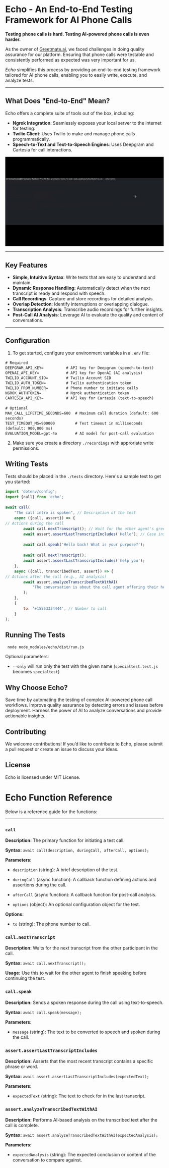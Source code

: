 # Echo - An End-to-End Testing Framework for AI Phone Calls

**Testing phone calls is hard. Testing AI-powered phone calls is even harder.** 

As the owner of [Greetmate.ai](https://www.greetmate.ai), we faced challenges in doing quality assurance for our platform. Ensuring that phone calls were testable and consistently performed as expected was very important for us.

*Echo* simplifies this process by providing an end-to-end testing framework tailored for AI phone calls, enabling you to
easily write, execute, and analyze tests.


---

## What Does "End-to-End" Mean?

Echo offers a complete suite of tools out of the box, including:

- **Ngrok Integration**: Seamlessly exposes your local server to the internet for testing.
- **Twilio Client**: Uses Twilio to make and manage phone calls programmatically.
- **Speech-to-Text and Text-to-Speech Engines**: Uses Deepgram and Cartesia for call interactions.

![Live Test Output](readme.gif "Live Test Output")

---

## Key Features

- **Simple, Intuitive Syntax**: Write tests that are easy to understand and maintain.
- **Dynamic Response Handling**: Automatically detect when the next transcript is ready and respond with speech.
- **Call Recordings**: Capture and store recordings for detailed analysis.
- **Overlap Detection**: Identify interruptions or overlapping dialogue.
- **Transcription Analysis**: Transcribe audio recordings for further insights.
- **Post-Call AI Analysis**: Leverage AI to evaluate the quality and content of conversations.

---

## Configuration

1. To get started, configure your environment variables in a `.env` file:

```dotenv
# Required
DEEPGRAM_API_KEY=          # API key for Deepgram (speech-to-text)
OPENAI_API_KEY=            # API key for OpenAI (AI analysis)
TWILIO_ACCOUNT_SID=        # Twilio Account SID
TWILIO_AUTH_TOKEN=         # Twilio authentication token
TWILIO_FROM_NUMBER=        # Phone number to initiate calls
NGROK_AUTHTOKEN=           # Ngrok authentication token
CARTESIA_API_KEY=          # API key for Cartesia (text-to-speech)

# Optional
MAX_CALL_LIFETIME_SECONDS=600  # Maximum call duration (default: 600 seconds)
TEST_TIMEOUT_MS=900000         # Test timeout in milliseconds (default: 900,000 ms)
EVALUATION_MODEL=gpt-4o        # AI model for post-call evaluation
```

2. Make sure you create a directory `./recordings` with approriate write permissions.

## Writing Tests

Tests should be placed in the `./tests` directory. Here's a sample test to get you started:

```javascript
import 'dotenv/config';
import {call} from 'echo';

await call(
    "The call intro is spoken", // Description of the test
    async ({call, assert}) => {
// Actions during the call
        await call.nextTranscript(); // Wait for the other agent's greeting
        await assert.assertLastTranscriptIncludes('Hello'); // Case insensitive

        await call.speak('Hello back! What is your purpose?');

        await call.nextTranscript();
        await assert.assertLastTranscriptIncludes('help you');
    },
    async ({call, transcribedText, assert}) => {
// Actions after the call (e.g., AI analysis)
        await assert.analyzeTranscribedTextWithAI(
            'The conversation is about the call agent offering their help.'
        );
    },
    {
        to: '+15553334444', // Number to call
    }
);
```

## Running The Tests

     node node_modules/echo/dist/run.js

Optional parameters:

- `--only` will run only the test with the given name (`specialtest.test.js` becomes `specialtest`)


## Why Choose Echo?

Save time by automating the testing of complex AI-powered phone call workflows.
Improve quality assurance by detecting errors and issues before deployment.
Harness the power of AI to analyze conversations and provide actionable insights.


## Contributing
We welcome contributions! If you’d like to contribute to Echo, please submit a pull request or create an issue to
discuss your ideas.

## License
Echo is licensed under MIT License.

# Echo Function Reference

Below is a reference guide for the functions:

---
### **`call`**

**Description:** The primary function for initiating a test call.

**Syntax:** `await call(description, duringCall, afterCall, options);`

**Parameters:**

*   `description` (string): A brief description of the test.

*   `duringCall` (async function): A callback function defining actions and assertions during the call.

*   `afterCall` (async function): A callback function for post-call analysis.

*   `options` (object): An optional configuration object for the test.


**Options:**

*   `to` (string): The phone number to call.


### **`call.nextTranscript`**

**Description:** Waits for the next transcript from the other participant in the call.

**Syntax:** `await call.nextTranscript();`

**Usage:** Use this to wait for the other agent to finish speaking before continuing the test.

### **`call.speak`**

**Description:** Sends a spoken response during the call using text-to-speech.

**Syntax:** `await call.speak(message);`

**Parameters:**

*   `message` (string): The text to be converted to speech and spoken during the call.


### **`assert.assertLastTranscriptIncludes`**

**Description:** Asserts that the most recent transcript contains a specific phrase or word.

**Syntax:** `await assert.assertLastTranscriptIncludes(expectedText);`

**Parameters:**

*   `expectedText` (string): The text to check for in the last transcript.


### **`assert.analyzeTranscribedTextWithAI`**

**Description:** Performs AI-based analysis on the transcribed text after the call is complete.

**Syntax:** `await assert.analyzeTranscribedTextWithAI(expectedAnalysis);`

**Parameters:**

*   `expectedAnalysis` (string): The expected conclusion or content of the conversation to compare against.